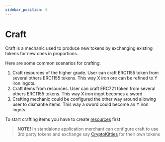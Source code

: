 ```yaml
---
sidebar_position: 6
---
```


# Craft

Craft is a mechanic used to produce new tokens by exchanging existing tokens for new ones in proportions.

Here are some common scenarios for crafting:

1. Craft resources of the higher grade. User can craft ERC1155 token from several others ERC1155 tokens. 
   This way X iron ore can be refined to Y iron ingots.
2. Craft items from resources. User can craft ERC721 token from several others ERC1155 tokens. 
   This way X iron ingot becomes a sword
3. Crafting mechanic could be configured the other way around allowing user to dismantle items.
   This way a sword could become an Y iron ingots

To start crafting items you have to create [resources](/admin/hierarchy/ERC1155/template/) first

> **NOTE!** In standalone application merchant can configure craft to use 3rd party tokens and
> exchange say [CryptoKitties](https://www.cryptokitties.co/) for their own tokens
